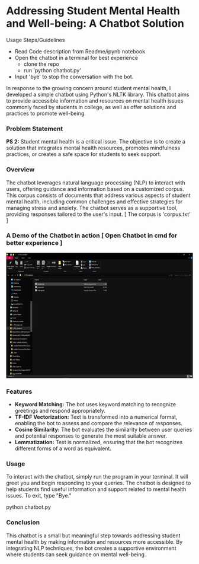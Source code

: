 # Addressing Student Mental Health and Well-being: A Chatbot Solution

Usage Steps/Guidelines
* Read Code description from Readme/ipynb notebook
* Open the chatbot in a terminal for best experience
  - clone the repo
  - run 'python chatbot.py'
* Input 'bye' to stop the conversation with the bot.      

  
In response to the growing concern around student mental health, I developed a simple chatbot using Python's NLTK library. This chatbot aims to provide accessible information and resources on mental health issues commonly faced by students in college, as well as offer solutions and practices to promote well-being.

### Problem Statement
**PS 2:** Student mental health is a critical issue. The objective is to create a solution that integrates mental health resources, promotes mindfulness practices, or creates a safe space for students to seek support.

### Overview
The chatbot leverages natural language processing (NLP) to interact with users, offering guidance and information based on a customized corpus. This corpus consists of documents that address various aspects of student mental health, including common challenges and effective strategies for managing stress and anxiety. The chatbot serves as a supportive tool, providing responses tailored to the user's input.  [ The corpus is 'corpus.txt' ]


### A Demo of the Chatbot in action  [ Open Chatbot in cmd for better experience ]
<img src="https://raw.githubusercontent.com/souvikcseiitk/Student-Mental-Health-Chatbot/main/extras/animation.gif" alt="Animation" width="600" height="338" />



### Features
- **Keyword Matching:** The bot uses keyword matching to recognize greetings and respond appropriately.
- **TF-IDF Vectorization:** Text is transformed into a numerical format, enabling the bot to assess and compare the relevance of responses.
- **Cosine Similarity:** The bot evaluates the similarity between user queries and potential responses to generate the most suitable answer.
- **Lemmatization:** Text is normalized, ensuring that the bot recognizes different forms of a word as equivalent.

### Usage
To interact with the chatbot, simply run the program in your terminal. It will greet you and begin responding to your queries. The chatbot is designed to help students find useful information and support related to mental health issues. To exit, type "Bye."

python chatbot.py

### Conclusion
This chatbot is a small but meaningful step towards addressing student mental health by making information and resources more accessible. By integrating NLP techniques, the bot creates a supportive environment where students can seek guidance on mental well-being.
